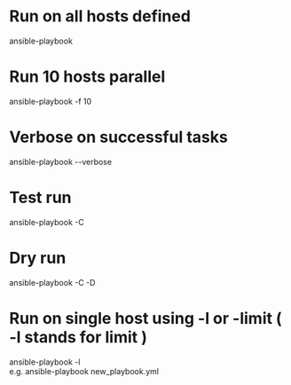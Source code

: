 # Run on all hosts defined
ansible-playbook <YAML>                  
# Run 10 hosts parallel
ansible-playbook <YAML> -f 10           
 # Verbose on successful tasks
ansible-playbook <YAML> --verbose        
 # Test run
ansible-playbook <YAML> -C              
 # Dry run
ansible-playbook <YAML> -C -D          
 # Run on single host using -l or -limit ( -l stands for limit )
ansible-playbook <YAML> -l <host>        
e.g. ansible-playbook new_playbook.yml


